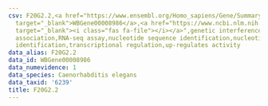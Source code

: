 ```yaml
---
csv: F20G2.2,<a href="https://www.ensembl.org/Homo_sapiens/Gene/Summary?db=core;g=WBGene00008986"
  target="_blank">WBGene00008986</a>,<a href="https://www.ncbi.nlm.nih.gov/pubmed/27496166"
  target="_blank"><i class="fas fa-file"></i></a>",genetic interference,functional
  association,RNA-seq assay,nucleotide sequence identification,nucleotide sequence
  identification,transcriptional regulation,up-regulates activity
data_alias: F20G2.2
data_id: WBGene00008986
data_numevidence: 1
data_species: Caenorhabditis elegans
data_taxid: '6239'
title: F20G2.2
---
```

